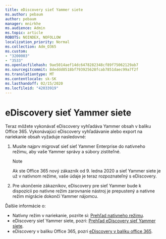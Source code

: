 ```yaml
---
title: eDiscovery sieť Yammer siete
ms.author: pebaum
author: pebaum
manager: mnirkhe
ms.audience: Admin
ms.topic: article
ROBOTS: NOINDEX, NOFOLLOW
localization_priority: Normal
ms.collection: Adm_O365
ms.custom:
- "3200003"
- "3533"
ms.openlocfilehash: 9ae5014aef14dc6478282348cf89f75062129ab7
ms.sourcegitcommit: 8deddd8518bf793925628fcab7851daec99a7f2f
ms.translationtype: MT
ms.contentlocale: sk-SK
ms.lasthandoff: 02/15/2020
ms.locfileid: "42033919"
---
```

# <a name="ediscovery-in-yammer-networks"></a>eDiscovery sieť Yammer siete

Teraz môžete vykonávať eDiscovery vyhľadáva Yammer obsah v balíku Office 365.  Vykonávajúci eDiscovery vyhľadávanie alebo export na nariekanie obsah vyžaduje nasledovné:

1. Musíte najprv migrovať sieť sieť Yammer Enterprise do natívneho režimu, aby vaše Yammer správy a súbory zistiteľné.

   > [!NOTE] 
   >Ak ste Office 365 nový zákazník od 9. ledna 2020 a sieť Yammer siete je už v natívnom režime, vaše údaje je teraz rozpoznateľný s eDiscovery.

2. Pre ukončenie zákazníkov, eDiscovery pre sieť Yammer bude k dispozícii po natívne režim zarovnanie nástroj je prepustený a natívne režim migrácie dokončí Yammer nájomcu.

Ďalšie informácie o:

- Natívny režim v nariekanie, pozrite si: [Prehľad natívneho režimu](https://docs.microsoft.com/yammer/configure-your-yammer-network/overview-native-mode).
- eDiscovery sieť Yammer siete, pozri: [Prehľad eDiscovery sieť Yammer siete](https://docs.microsoft.com/en-us/yammer/manage-security-and-compliance/overview-of-ediscovery).
- eDiscovery v balíku Office 365, pozri [eDiscovery v balíku office 365](https://docs.microsoft.com/en-us/microsoft-365/compliance/ediscovery).
